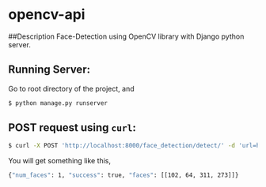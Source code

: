 # opencv-api
##Description
Face-Detection using OpenCV library  with Django python server.

## Running Server:
Go to root directory of the project, and
```bash
$ python manage.py runserver
```

## POST request using `curl`:
```bash
$ curl -X POST 'http://localhost:8000/face_detection/detect/' -d 'url=https://lh6.googleusercontent.com/-zL2hGAaDwmU/AAAAAAAAAAI/AAAAAAAC4-o/4p4uf0mnPDs/s0-c-k-no-ns/photo.jpg'
```
You will get something like this,
```bash
{"num_faces": 1, "success": true, "faces": [[102, 64, 311, 273]]}
```
